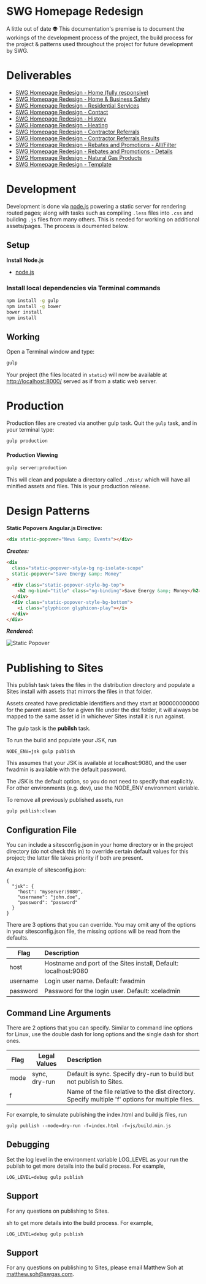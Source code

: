 # SWG Homepage Redesign

A little out of date :alien:
This documentation's premise is to document the workings of the development process of the project, the build process for the project & patterns used throughout the project for future development by SWG.

# Deliverables

- [SWG Homepage Redesign - Home (fully responsive)](http://plinteractive.github.io/swg_wcm_project/)
- [SWG Homepage Redesign - Home & Business Safety](http://plinteractive.github.io/swg_wcm_project/#/safety)
- [SWG Homepage Redesign - Residential Services](http://plinteractive.github.io/swg_wcm_project/#/residential)
- [SWG Homepage Redesign - Contact](http://plinteractive.github.io/swg_wcm_project/#/contact)
- [SWG Homepage Redesign - History](http://plinteractive.github.io/swg_wcm_project/#/history)
- [SWG Homepage Redesign - Heating](http://plinteractive.github.io/swg_wcm_project/#/heating)
- [SWG Homepage Redesign - Contractor Referrals](http://plinteractive.github.io/swg_wcm_project/#/contractor-referrals)
- [SWG Homepage Redesign - Contractor Referrals Results](http://plinteractive.github.io/swg_wcm_project/#/contractor-referrals-results)
- [SWG Homepage Redesign - Rebates and Promotions - All/Filter](http://plinteractive.github.io/swg_wcm_project/#/rebates-and-promotions)
- [SWG Homepage Redesign - Rebates and Promotions - Details](http://plinteractive.github.io/swg_wcm_project/#/rebates-and-promotions-detail)
- [SWG Homepage Redesign - Natural Gas Products](http://plinteractive.github.io/swg_wcm_project/#/natural-gas-products)
- [SWG Homepage Redesign - Template](http://plinteractive.github.io/swg_wcm_project/#/template)

# Development

Development is done via [node.js](http://nodejs.org) powering a static server for rendering routed pages; along with tasks such as compiling `.less` files into `.css` and building `.js` files from many others. This is needed for working on additional assets/pages. The process is doumented below.

## Setup

**Install Node.js**

- [node.js](http://nodejs.org)

### Install local dependencies via Terminal commands

```bash
npm install -g gulp
npm install -g bower
bower install
npm install
```

## Working

Open a Terminal window and type:

```bash
gulp
```

Your project (the files located in `static`) will now be available at [http://localhost:8000/](http://localhost:8000/) served as if from a static web server.

# Production

Production files are created via another gulp task. Quit the `gulp` task, and in your terminal type:

```bash
gulp production
```

#### Production Viewing

```bash
gulp server:production
```

This will clean and populate a directory called `./dist/` which will have all minified assets and files. This is your production release.

# Design Patterns

**Static Popovers Angular.js Directive:**

```html
<div static-popover="News &amp; Events"></div>
```

_**Creates:**_

```html
<div
  class="static-popover-style-bg ng-isolate-scope"
  static-popover="Save Energy &amp; Money"
>
  <div class="static-popover-style-bg-top">
    <h2 ng-bind="title" class="ng-binding">Save Energy &amp; Money</h2>
  </div>
  <div class="static-popover-style-bg-bottom">
    <i class="glyphicon glyphicon-play"></i>
  </div>
</div>
```

_**Rendered:**_

![Static Popover](https://s3.amazonaws.com/f.cl.ly/items/2S151W471q393N3o080r/Screen%20Shot%202015-01-20%20at%205.08.07%20PM.png)

# Publishing to Sites

This publish task takes the files in the distribution directory and populate a Sites install with assets that mirrors the files in that folder.

Assets created have predictable identifiers and they start at 900000000000 for the parent asset. So for a given file under the dist folder, it will always be mapped to the same asset id in whichever Sites install it is run against.

The gulp task is the **pubilsh** task.

To run the build and populate your JSK, run

    NODE_ENV=jsk gulp publish

This assumes that your JSK is available at localhost:9080, and the user fwadmin is available with the default password.

The JSK is the default option, so you do not need to specify that explicitly. For other environments (e.g. dev), use the NODE_ENV environment variable.

To remove all previously published assets, run

    gulp publish:clean

## Configuration File

You can include a sitesconfig.json in your home directory or in the project directory (do not check this in) to override certain default values for this project; the latter file takes priority if both are present.

An example of sitesconfig.json:

    {
      "jsk": {
        "host": "myserver:9080",
        "username": "john.doe",
        "password": "password"
      }
    }

There are 3 options that you can override. You may omit any of the options in your sitesconfig.json file, the missing options will be read from the defaults.

| Flag     | Description                                                     |
| -------- | :-------------------------------------------------------------- |
| host     | Hostname and port of the Sites install, Default: localhost:9080 |
| username | Login user name. Default: fwadmin                               |
| password | Password for the login user. Default: xceladmin                 |

## Command Line Arguments

There are 2 options that you can specify. Similar to command line options for Linux, use the double dash for long options and the single dash for short ones.

| Flag | Legal Values  | Description                                                                                       |
| ---- | ------------- | :------------------------------------------------------------------------------------------------ |
| mode | sync, dry-run | Default is sync. Specify dry-run to build but not publish to Sites.                               |
| f    |               | Name of the file relative to the dist directory. Specify multiple 'f' options for multiple files. |

For example, to simulate publishing the index.html and build js files, run

    gulp publish --mode=dry-run -f=index.html -f=js/build.min.js

## Debugging

Set the log level in the environment variable LOG_LEVEL as your run the pubilsh to get more details into the build process. For example,

    LOG_LEVEL=debug gulp publish

## Support

For any questions on publishing to Sites.

sh to get more details into the build process. For example,

    LOG_LEVEL=debug gulp publish

## Support

For any questions on publishing to Sites, please email Matthew Soh at <matthew.soh@swgas.com>.
